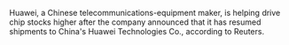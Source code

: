 Huawei, a Chinese telecommunications-equipment maker, is helping drive chip stocks higher after the company announced that it has resumed shipments to China's Huawei Technologies Co., according to Reuters.